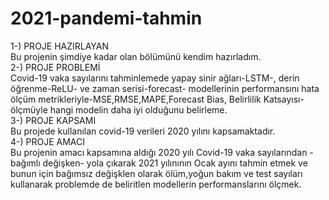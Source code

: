 # 2021-pandemi-tahmin
1-) PROJE HAZIRLAYAN <br/>
  Bu projenin şimdiye kadar olan bölümünü kendim hazırladım. <br/>
2-) PROJE PROBLEMİ <br/>
  Covid-19 vaka sayılarını tahminlemede yapay sinir ağları-LSTM-, derin öğrenme-ReLU- ve zaman serisi-forecast- modellerinin performansını hata ölçüm metrikleriyle-MSE,RMSE,MAPE,Forecast Bias, Belirlilik Katsayısı- ölçmüyle hangi modelin daha iyi olduğunu belirleme.<br/>
3-) PROJE KAPSAMI <br/>
  Bu projede kullanılan covid-19 verileri 2020 yılını kapsamaktadır. <br/>
4-) PROJE AMACI <br/>
Bu projenin amacı kapsamına aldığı 2020 yılı Covid-19 vaka sayılarından -bağımlı değişken- yola çıkarak 2021 yılınının Ocak ayını tahmin etmek ve bunun için bağımsız değişklen olarak ölüm,yoğun bakım ve test sayıları kullanarak problemde de beliritlen modellerin performanslarını ölçmek.
